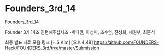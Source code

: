 # Founders_3rd_14
Founders_3rd_14

Founder 3기 14조 인턴해주십사조
-박다원, 이성미, 조수연, 진성희, 채원부, 최훈석


최종 발표 자료 모음 링크
[H.S.Kim] [오후 4:48] https://github.com/FOUNDERS-Hack/FOUNDERS_3rd/tree/master/Submission
